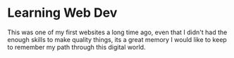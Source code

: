 # Learning Web Dev

This was one of my first websites a long time ago, even that I didn't had the enough skills to make quality things, its a great memory I would like to keep to remember my path through this digital world.
